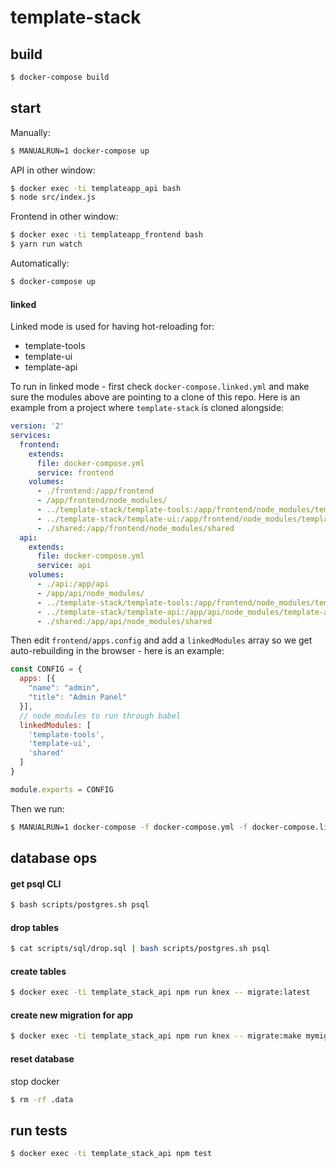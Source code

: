 # template-stack

## build

```bash
$ docker-compose build
```

## start

Manually:

```bash
$ MANUALRUN=1 docker-compose up
```

API in other window:

```bash
$ docker exec -ti templateapp_api bash
$ node src/index.js
```

Frontend in other window:

```bash
$ docker exec -ti templateapp_frontend bash
$ yarn run watch
```

Automatically:

```bash
$ docker-compose up
```

#### linked

Linked mode is used for having hot-reloading for:

 * template-tools
 * template-ui
 * template-api

To run in linked mode - first check `docker-compose.linked.yml` and make sure the modules above are pointing to a clone of this repo.  Here is an example from a project where `template-stack` is cloned alongside:

```yaml
version: '2'
services:
  frontend:
    extends:
      file: docker-compose.yml
      service: frontend
    volumes:
      - ./frontend:/app/frontend
      - /app/frontend/node_modules/
      - ../template-stack/template-tools:/app/frontend/node_modules/template-tools
      - ../template-stack/template-ui:/app/frontend/node_modules/template-ui
      - ./shared:/app/frontend/node_modules/shared
  api:
    extends:
      file: docker-compose.yml
      service: api
    volumes:
      - ./api:/app/api
      - /app/api/node_modules/
      - ../template-stack/template-tools:/app/frontend/node_modules/template-tools
      - ../template-stack/template-api:/app/api/node_modules/template-api
      - ./shared:/app/api/node_modules/shared
```

Then edit `frontend/apps.config` and add a `linkedModules` array so we get auto-rebuilding in the browser - here is an example:

```js
const CONFIG = {
  apps: [{
    "name": "admin",
    "title": "Admin Panel"
  }],
  // node_modules to run through babel
  linkedModules: [
    'template-tools',
    'template-ui',
    'shared'
  ]
}

module.exports = CONFIG
```

Then we run:

```bash
$ MANUALRUN=1 docker-compose -f docker-compose.yml -f docker-compose.linked.yml up
```

## database ops

#### get psql CLI

```bash
$ bash scripts/postgres.sh psql
```

#### drop tables

```bash
$ cat scripts/sql/drop.sql | bash scripts/postgres.sh psql
```

#### create tables

```bash
$ docker exec -ti template_stack_api npm run knex -- migrate:latest
```

#### create new migration for app

```bash
$ docker exec -ti template_stack_api npm run knex -- migrate:make mymigration
```

#### reset database

stop docker

```bash
$ rm -rf .data
```

## run tests

```bash
$ docker exec -ti template_stack_api npm test
```



